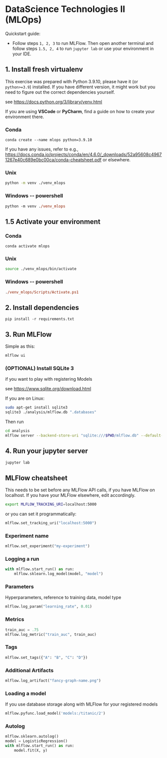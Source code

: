 # DataScience Technologies II (MLOps)

Quickstart guide:

- Follow steps `1, 2, 3` to run MLFlow. Then open another terminal and follow steps `1.5, 2, 4` to run `jupyter lab` or use your environment in your IDE.

## 1. Install fresh virtualenv

This exercise was prepared with Python 3.9.10, please have it (or `python>=3.9`) installed. If you have different version, it might work but you need to figure out the correct dependencies yourself.

see https://docs.python.org/3/library/venv.html

If you are using **VSCode** or **PyCharm**, find a guide on how to create your environment there.

### Conda

```
conda create --name mlops python=3.9.10
```

If you have any issues, refer to e.g., https://docs.conda.io/projects/conda/en/4.6.0/_downloads/52a95608c49671267e40c689e0bc00ca/conda-cheatsheet.pdf or elsewhere.

### Unix

```bash
python -m venv ./venv_mlops 
```

### Windows -- powershell

```ps
python -m venv ./venv_mlops 
```

## 1.5 Activate your environment

### Conda

```
conda activate mlops
```

### Unix

```bash
source ./venv_mlops/bin/activate
```

### Windows -- powershell

```ps
./venv_mlops/Scripts/Activate.ps1
```


## 2. Install dependencies

```
pip install -r requirements.txt
```


## 3. Run MLFlow

Simple as this:

```bash
mlflow ui
```

### (OPTIONAL) Install SQLite 3

if you want to play with registering Models

see https://www.sqlite.org/download.html

If you are on Linux:

```bash
sudo apt-get install sqlite3
sqlite3 ./analysis/mlflow.db ".databases"
```

Then run

```bash
cd analysis
mlflow server --backend-store-uri "sqlite:///$PWD/mlflow.db" --default-artifact-root file:$PWD/mlruns -h localhost -p 5000
```

## 4. Run your jupyter server

```bash
jupyter lab
```


## MLFlow cheatsheet

This needs to be set before any MLFlow API calls, if you have MLFlow on localhost. If you have your MLFlow elsewhere, edit accordingly.

```bash
export MLFLOW_TRACKING_URI=localhost:5000
```

or you can set it programmatically:

```python
mlflow.set_tracking_uri("localhost:5000")
```

### Experiment name

```python
mlflow.set_experiment("my-experiment")
```

### Logging a run

```python
with mlflow.start_run() as run:
    mlflow.sklearn.log_model(model, "model")
```

### Parameters

Hyperparameters, reference to training data, model type

```python
mlflow.log_param("learning_rate", 0.01)
```

### Metrics

```python
train_auc = .75
mlflow.log_metric("train_auc", train_auc)
```

### Tags

```python
mlflow.set_tags({"A": "B", "C": "D"})
```

### Additional Artifacts

```python
mlflow.log_artifact("fancy-graph-name.png")
```

### Loading a model 

If you use database storage along with MLFlow for your registered models

```python
mlflow.pyfunc.load_model('models:/titanic/2')
```

### Autolog

```python
mlflow.sklearn.autolog()
model = LogisticRegression()
with mlflow.start_run() as run:
    model.fit(X, y)
```

